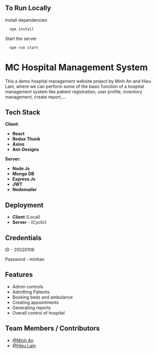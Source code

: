 
## To Run Locally

Install dependencies

```bash
  npm install
```

Start the server

```bash
  npm run start
```


# MC Hospital Management System

This a demo hospital management website project by Minh An and Hieu Lam, where we can perform some of the basic function of a hospital management system like patient registration, user profile, inventory management, create report,...


## Tech Stack

**Client:** 

- **React**
- **Redux Thunk**
- **Axios**
- **Ant-Designs**

**Server:**

- **Node Js**
- **Mongo DB**
- **Express Js**
- **JWT**
- **Nodemailer**

## Deployment

- **Client**  (Local)
- **Server** - (Cyclic)

## Credentials

ID - 20020106

Password - minhan

## Features

- Admin controls
- Admitting Patients
- Booking beds and ambulance
- Creating appointments
- Generating reports 
- Overall control of hospital

## Team Members / Contributors

- [@Minh An](https://github.com/minhtrannnn)
- [@Hieu Lam](https://github.com/DaSonGo)
